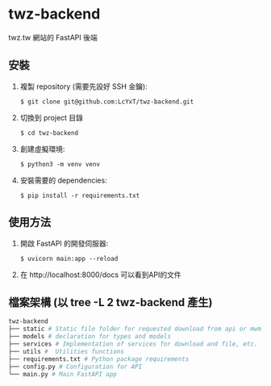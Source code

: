 # twz-backend
twz.tw 網站的 FastAPI 後端

## 安裝

1. 複製 repository (需要先設好 SSH 金鑰):
    ```
    $ git clone git@github.com:LcYxT/twz-backend.git
    ```

2. 切換到 project 目錄
    ```
    $ cd twz-backend
    ```

3. 創建虛擬環境:
    ```
    $ python3 -m venv venv
    ```

4. 安裝需要的 dependencies:
    ```
    $ pip install -r requirements.txt
    ```

## 使用方法

1. 開啟 FastAPI 的開發伺服器:
    ```
    $ uvicorn main:app --reload
    ```

2. 在 http://localhost:8000/docs 可以看到API的文件

## 檔案架構 (以 tree -L 2 twz-backend 產生)

```bash
twz-backend
├── static # Static file folder for requested download from api or mwml-bot
├── models # declaration for types and models
├── services # Implementation of services for download and file, etc.
├── utils #  Utilities functions
├── requirements.txt # Python package requirements
├── config.py # Configuration for API
└── main.py # Main FastAPI app
```